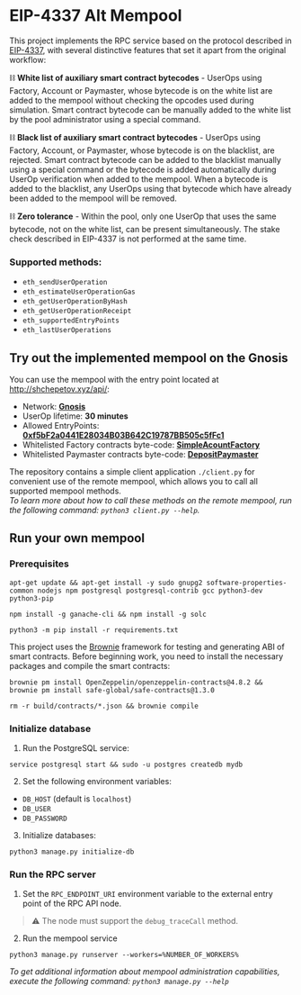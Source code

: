 # EIP-4337 Alt Mempool

This project implements the RPC service based on the protocol described in
[EIP-4337](https://eips.ethereum.org/EIPS/eip-4337), with several 
distinctive features that set it apart from the original workflow:

⛓️ **White list of auxiliary smart contract bytecodes** - UserOps using Factory,
Account or Paymaster, whose bytecode is on the white list are added to the
mempool without checking the opcodes used during simulation. Smart contract
bytecode can be manually added to the white list by the pool administrator
using a special command.

⛓️ **Black list of auxiliary smart contract bytecodes** - UserOps using Factory,
Account, or Paymaster, whose bytecode is on the blacklist, are rejected.
Smart contract bytecode can be added to the blacklist manually using a
special command or the bytecode is added automatically during UserOp
verification when added to the mempool. When a bytecode is added to the
blacklist, any UserOps using that bytecode which have already been added to
the mempool will be removed.

⛓️ **Zero tolerance** - Within the pool, only one UserOp that uses the same
bytecode, not on the white list, can be present simultaneously. The stake
check described in EIP-4337 is not performed at the same time.

### Supported methods:
- `eth_sendUserOperation`
- `eth_estimateUserOperationGas`
- `eth_getUserOperationByHash`
- `eth_getUserOperationReceipt`
- `eth_supportedEntryPoints`
- `eth_lastUserOperations`

## Try out the implemented mempool on the Gnosis
You can use the mempool with the entry point located at 
http://shchepetov.xyz/api/:
- Network: **[Gnosis](https://www.gnosis.io)**
- UserOp lifetime: **30 minutes**
- Allowed EntryPoints: **[0xf5bF2a0441E28034B03B642C19787BB505c5fFc1](https://gnosisscan.io/address/0xf5bF2a0441E28034B03B642C19787BB505c5fFc1)**  
- Whitelisted Factory contracts byte-code: **[SimpleAcountFactory](https://gnosisscan.io/address/0xc51Bd464939c4309E54Ec185Ad0c54B951BE649F)**  
- Whitelisted Paymaster contracts byte-code: **[DepositPaymaster](https://gnosisscan.io/address/0xabAD2F5cB4ae44E158405292b43338ebF0d22214)**

The repository contains a simple client application `./client.py` for convenient
use of the remote mempool, which allows you to call all supported mempool 
methods.  
_To learn more about how to call these methods on the remote mempool, run the 
following command: `python3 client.py --help`._


## Run your own mempool
### Prerequisites

```shell
apt-get update && apt-get install -y sudo gnupg2 software-properties-common nodejs npm postgresql postgresql-contrib gcc python3-dev python3-pip
```

```shell
npm install -g ganache-cli && npm install -g solc
```
```shell
python3 -m pip install -r requirements.txt
```
This project uses the [Brownie](https://eth-brownie.readthedocs.io/en/stable/)
framework for testing and generating ABI of smart contracts. Before beginning
work, you need to install the necessary packages and compile the smart contracts:

```shell
brownie pm install OpenZeppelin/openzeppelin-contracts@4.8.2 && brownie pm install safe-global/safe-contracts@1.3.0
```
```shell
rm -r build/contracts/*.json && brownie compile
```
### Initialize database
1. Run the PostgreSQL service:
```shell
service postgresql start && sudo -u postgres createdb mydb
```
2. Set the following environment variables:
- `DB_HOST` (default is `localhost`)
- `DB_USER`
- `DB_PASSWORD`
3. Initialize databases:
```shell
python3 manage.py initialize-db
```
### Run the RPC server

1. Set the `RPC_ENDPOINT_URI` environment variable to the external entry point
of the RPC API node.  
> ⚠️ The node must support the `debug_traceCall` method.
2. Run the mempool service
```shell
python3 manage.py runserver --workers=%NUMBER_OF_WORKERS%
```
_To get additional information about mempool administration capabilities,
execute the following command: ```python3 manage.py --help```_

